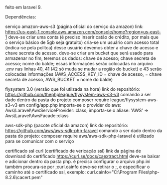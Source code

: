 feito em laravel 9.

Dependências:

serviço amazon-aws-s3 (página oficial do serviço da amazon)
link:
https://us-east-1.console.aws.amazon.com/console/home?region=us-east-1
deve-se criar uma conta (é preciso inserir catão de crédito, por mais que o serviço básico de 5gb seja gratuito)
cria-se um usuário com acesso total (indica-se pela polítca)
desse usuário devemos obter a chave de acesso e chave secreta de acesso.
deve-se criar um bucket que será usado para armazenar
no fim, teremos os dados:
chave de acesso;
chave secreta de acesso;
nome do balde;
essas informações serão colocadas no arquivo .env 
nas linhas 40, 41 (42 só muda se mudar a região do bucket) e 43 serão colocadas informações (AWS_ACCESS_KEY_ID = chave de acesso, = chave secreta de acesso, AWS_BUCKET = nome do balde)

flysystem 3.0 (versão que foi utilzada na hora)
link do repositório:
https://github.com/thephpleague/flysystem-aws-s3-v3
comando a ser dado dentro da pasta do projeto
composer require league/flysystem-aws-s3-v3
em config/app.php
importa-se o provider do aws: Aws\Laravel\AwsServiceProvider::class;
importa-se o aliase: 'AWS' => Aws\Laravel\AwsFacade::class


aws-sdk-php (pacote oficial da amazon)
link do repositório:
https://github.com/aws/aws-sdk-php-laravel
comando a ser dado dentro da pasta do projeto:
composer require aws/aws-sdk-php-laravel
é utilizado para se comunicar com o serviço

certificado ssl curl (certificado de vericação ssl)
link da página de download do certificado
https://curl.se/docs/caextract.html
deve-se baixar e adicionar dentro da pasta php.
é preciso configurar o arquivo php.ini também
procura-se por ;curl.cainfo
deve-se retirar o ;, e especificar o caminho até o certificado ssl, exemplo:
curl.cainfo="C:\Program Files\php-8.2.6\cacert.pem"
